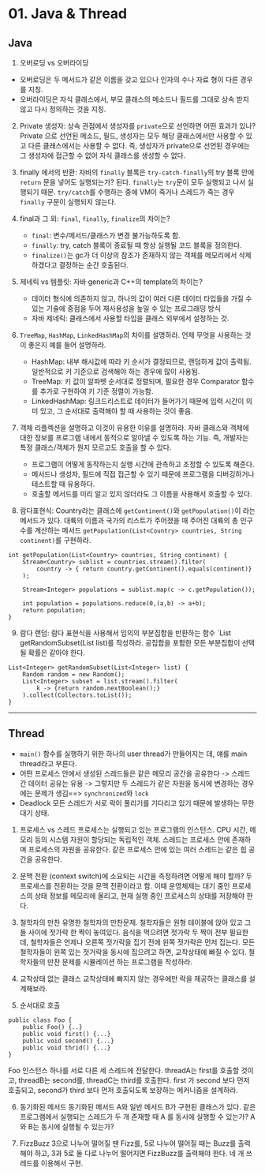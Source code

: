 # 01. Java & Thread
## Java
1. 오버로딩 vs 오버라이딩
* 오버로딩은 두 메서드가 같은 이름을 갖고 있으나 인자의 수나 자료 형이 다른 경우를 지칭.
* 오버라이딩은 자식 클래스에서, 부모 클래스의 메소드나 필드를 그대로 상속 받지 않고 다시 정의하는 것을 지칭.

2. Private 생성자: 상속 관점에서 생성자를 `private`으로  선언하면 어떤 효과가 있나?
Private 으로 선언된 메소드, 필드, 생성자는 모두 해당 클래스에서만 사용할 수 있고 다른 클래스에서는 사용할 수 없다. 즉, 생성자가 private으로 선언된 경우에는 그 생성자에 접근할 수 없어 자식 클래스를 생성할 수 없다.

3. finally 에서의 반환: 자바의 `finally` 블록은 `try-catch-finally`의 try 블록 안에 `return` 문을 넣어도 실행되는가?
된다. `finally`는 `try`문이 모두 실행되고 나서 실행되기 때문. `try/catch`를 수행하는 중에 VM이 죽거나 스레드가 죽는 경우 `finally` 구문이 실행되지 않는다.

4. final과 그 외: `final`, `finally`, `finalize`의 차이는?
	* `final`: 변수/메서드/클래스가 변경 불가능하도록 함.
	* `finally`: try, catch 블록이 종료될 때 항상 실행될 코드 블록을 정의한다.
	* `finalize()`는 gc가 더 이상의 참조가 존재하지 않는 객체를 메모리에서 삭제하겠다고 결정하는 순간 호출된다.

5. 제네릭 vs 템플릿: 자바 generic과 C++의 template의 차이는?
	* 데이터 형식에 의존하지 않고, 하나의 값이 여러 다른 데이터 타입들을 가질 수 있는 기술에 중점을 두어 재사용성을 높일 수 있는 프로그래밍 방식
	* 자바 제네릭: 클래스에서 사용할 타입을 클래스 외부에서 설정하는 것. 

6. `TreeMap`, `HashMap`, `LinkedHashMap`의 차이를 설명하라. 언제 무엇을 사용하는 것이 좋은지 예를 들어 설명하라.
	* HashMap: 내부 해시값에 따라 키 순서가 결정되므로, 랜덤하게 값이 출력됨. 일반적으로 키 기준으로 검색해야 하는 경우에 많이 사용됨.
	* TreeMap: 키 값이 알파벳 순서대로 정렬되며, 필요한 경우 Comparator 함수를 추가로 구현하여 키 기준 정렬이 가능함.
	* LinkedHashMap: 링크드리스트로 데이터가 들어가기 때문에 입력 시간이 의미 있고, 그 순서대로 출력해야 할 때 사용하는 것이 좋음.

7. 객체 리플렉션을 설명하고 이것이 유용한 이유를 설명하라.
자바 클래스와 객체에 대한 정보를 프로그램 내에서 동적으로 알아낼 수 있도록 하는 기능.  즉, 개발자는 특정 클래스/객체가 뭔지 모르고도 호출을 할 수 있다.
	* 프로그램이 어떻게 동작하는지 실행 시간에 관측하고 조정할 수 있도록 해준다.
	* 메서드나 생성자, 필드에 직접 접근할 수 있기 때문에 프로그램을 디버깅하거나 테스트할 때 유용하다.
	* 호출할 메서드를 미리 알고 있지 않더라도 그 이름을 사용해서 호출할 수 있다.

8. 람다표현식: Country라는 클래스에 `getContinent()`와 `getPopulation()`이 라는 메서드가 있다. 대륙의 이름과 국가의 리스트가 주어졌을 때 주어진 대륙의 총 인구수를 계산하는 메서드 `getPopulation(List<Country> countries, String continent)`를 구현하라.
```
int getPopulation(List<Country> countries, String continent) {
	Stream<Country> sublist = countries.stream().filter(
		country -> { return country.getContinent().equals(continent)}	
	);

	Stream<Integer> populations = sublist.map(c -> c.getPopulation());

	int population = populations.reduce(0,(a,b) -> a+b);
	return population;
}
```

9. 람다 랜덤: 람다 표현식을 사용해서 임의의 부분집합을 반환하는 함수 `List getRandomSubset(List<Integer> list)를 작성하라. 공집합을 포함한 모든 부분집합이 선택될 확률은 같아야 한다.
```
List<Integer> getRandomSubset(List<Integer> list) {
	Random random = new Random();
	List<Integer> subset = list.stream().filter(
		k -> {return random.nextBoolean();}
	).collect(Collectors.toList());
}
```

----
## Thread
* `main()` 함수를 실행하기 위한 하나의 user thread가 만들어지는 데, 얘를 main thread라고 부른다.
* 어떤 프로세스 안에서 생성된 스레드들은 같은 메모리 공간을 공유한다 
-> 스레드 간 데이터 공유는 유용
-> 그렇지만 두 스레드가 같은 자원을 동시에 변경하는 경우에는 문제가 생김==> `synchronized`와 `lock` 
* Deadlock
모든 스레드가 서로 락이 풀리기를 기다리고 있기 때문에 발생하는 무한대기 상태.

1. 프로세스 vs 스레드
프로세스는 실행되고 있는 프로그램의 인스턴스. CPU 시간, 메모리 등의 시스템 자원이 할당되는 독립적인 객체.
스레드는 프로세스 안에 존재하며 프로세스의 자원을 공유한다. 같은 프로세스 안에 있는 여러 스레드는 같은 힙 공간을 공유한다.

2. 문맥 전환 (context switch)에 소요되는 시간을 측정하려면 어떻게 해야 할까?
두 프로세스를 전환하는 것을 문맥 전환이라고 함. 이때 운영체제는 대기 중인 프로세스의 상태 정보를 메모리에 올리고, 현재 실행 중인 프로세스의 상태를 저장해야 한다. 
                                                                       

3. 철학자의 만찬
유명한 철학자의 만찬문제. 철학자들은 원형 테이블에 앉아 있고 그들 사이에 젓가락 한 짝이 놓여있다. 음식을 먹으려면 젓가락 두 짝이 전부 필요한데, 철학자들은 언제나 오른쪽 젓가락을 집기 전에 왼쪽 젓가락은 먼저 집는다. 모든 철학자들이 왼쪽 있는 젓거락을 동시에 집으려고 하면, 교착상태에 빠질 수 있다. 철학자들의 만찬 문제를 시뮬레이션 하는 프로그램을 작성하라. 

4. 교착상태 없는 클래스
교착상태에 빠지지 않는 경우에만 락을 제공하는 클래스를 설계해보라.

5. 순서대로 호출
```
public class Foo {
	public Foo() {..}
	public void first() {...}
	public void second() {...}
	public void thrid() {...}
}
```
Foo 인스턴스 하나를 서로 다른 세 스레드에 전달한다. threadA는 first를 호출할 것이고, threadB는 second를, threadC는 third를 호출한다. first 가 second 보다 먼저 호출되고, second가 third 보다 먼저 호출되도록 보장하는 메커니즘을 설계하라.

6. 동기화된 메서드
동기화된 메서드 A와 일반 메서드 B가 구현된 클래스가 있다. 같은 프로그램에서 실행되는 스레드가 두 개 존재할 때 A 를 동시에 실행할 수 있는가? A와 B는 동시에 실행될 수 있는가?

7. FizzBuzz
3으로 나누어 떨어질 땐 Fizz를, 5로 나누어 떨어질 때는 Buzz를 출력해야 하고, 3과 5로 둘 다로 나누어 떨어지면 FizzBuzz를 출력해야 한다. 네 개 쓰레드를 이용해서 구현.
